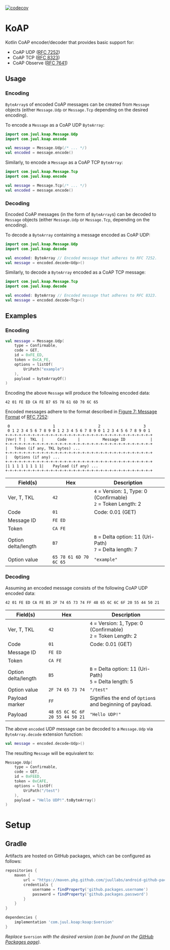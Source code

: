 [![codecov](https://codecov.io/gh/JuulLabs/koap/branch/master/graph/badge.svg?token=EM9VA765J7)](https://codecov.io/gh/JuulLabs/koap)

# KoAP

Kotlin CoAP encoder/decoder that provides basic support for:
- CoAP UDP ([RFC 7252])
- CoAP TCP ([RFC 8323])
- CoAP Observe ([RFC 7641])

## Usage

### Encoding

`ByteArray`s of encoded CoAP messages can be created from `Message` objects (either `Message.Udp` or
`Message.Tcp` depending on the desired encoding).

To encode a `Message` as a CoAP UDP `ByteArray`:

```kotlin
import com.juul.koap.Message.Udp
import com.juul.koap.encode

val message = Message.Udp(/* ... */)
val encoded = message.encode()
```

Similarly, to encode a `Message` as a CoAP TCP `ByteArray`:

```kotlin
import com.juul.koap.Message.Tcp
import com.juul.koap.encode

val message = Message.Tcp(/* ... */)
val encoded = message.encode()
```

### Decoding

Encoded CoAP messages (in the form of `ByteArray`s) can be decoded to `Message` objects (either
`Message.Udp` or `Message.Tcp`, depending on the encoding).

To decode a `ByteArray` containing a message encoded as CoAP UDP:

```kotlin
import com.juul.koap.Message.Udp
import com.juul.koap.decode

val encoded: ByteArray // Encoded message that adheres to RFC 7252.
val message = encoded.decode<Udp>()
```

Similarly, to decode a `ByteArray` encoded as a CoAP TCP message:

```kotlin
import com.juul.koap.Message.Tcp
import com.juul.koap.decode

val encoded: ByteArray // Encoded message that adheres to RFC 8323.
val message = encoded.decode<Tcp>()
```

## Examples

### Encoding

```kotlin
val message = Message.Udp(
    type = Confirmable,
    code = GET,
    id = 0xFE_ED,
    token = 0xCA_FE,
    options = listOf(
        UriPath("example")
    ),
    payload = byteArrayOf()
)
```

Encoding the above `Message` will produce the following encoded data:

```
42 01 FE ED CA FE B7 65 78 61 6D 70 6C 65
```

Encoded messages adhere to the format described in [Figure 7: Message Format] of [RFC 7252]:

```
 0                   1                   2                   3
 0 1 2 3 4 5 6 7 8 9 0 1 2 3 4 5 6 7 8 9 0 1 2 3 4 5 6 7 8 9 0 1
+-+-+-+-+-+-+-+-+-+-+-+-+-+-+-+-+-+-+-+-+-+-+-+-+-+-+-+-+-+-+-+-+
|Ver| T |  TKL  |      Code     |          Message ID           |
+-+-+-+-+-+-+-+-+-+-+-+-+-+-+-+-+-+-+-+-+-+-+-+-+-+-+-+-+-+-+-+-+
|   Token (if any, TKL bytes) ...
+-+-+-+-+-+-+-+-+-+-+-+-+-+-+-+-+-+-+-+-+-+-+-+-+-+-+-+-+-+-+-+-+
|   Options (if any) ...
+-+-+-+-+-+-+-+-+-+-+-+-+-+-+-+-+-+-+-+-+-+-+-+-+-+-+-+-+-+-+-+-+
|1 1 1 1 1 1 1 1|    Payload (if any) ...
+-+-+-+-+-+-+-+-+-+-+-+-+-+-+-+-+-+-+-+-+-+-+-+-+-+-+-+-+-+-+-+-+
```

| Field(s)            | Hex                    | Description                                                       |
|---------------------|------------------------|-------------------------------------------------------------------|
| Ver, T, TKL         | `42`                   | `4` = Version: 1, Type: 0 (Confirmable)<br/>`2` = Token Length: 2 |
| Code                | `01`                   | Code: 0.01 (GET)                                                  |
| Message ID          | `FE ED`                |                                                                   |
| Token               | `CA FE`                |                                                                   |
| Option delta/length | `B7`                   | `B` = Delta option: 11 (Uri-Path)<br/>`7` = Delta length: 7       |
| Option value        | `65 78 61 6D 70 6C 65` | `"example"`                                                       |

### Decoding

Assuming an encoded message consists of the following CoAP UDP encoded data:

```
42 01 FE ED CA FE B5 2F 74 65 73 74 FF 48 65 6C 6C 6F 20 55 44 50 21
```

| Field(s)            | Hex                             | Description                                                       |
|---------------------|---------------------------------|-------------------------------------------------------------------|
| Ver, T, TKL         | `42`                            | `4` = Version: 1, Type: 0 (Confirmable)<br/>`2` = Token Length: 2 |
| Code                | `01`                            | Code: 0.01 (GET)                                                  |
| Message ID          | `FE ED`                         |                                                                   |
| Token               | `CA FE`                         |                                                                   |
| Option delta/length | `B5`                            | `B` = Delta option: 11 (Uri-Path)<br/>`5` = Delta length: 5       |
| Option value        | `2F 74 65 73 74`                | `"/test"`                                                         |
| Payload marker      | `FF`                            | Signifies the end of `Option`s and beginning of payload.          |
| Payload             | `48 65 6C 6C 6F 20 55 44 50 21` | `"Hello UDP!"`                                                    |

The above `encoded` UDP message can be decoded to a `Message.Udp` via `ByteArray.decode` extension
function:

```kotlin
val message = encoded.decode<Udp>()
```

The resulting `Message` will be equivalent to:

```kotlin
Message.Udp(
    type = Confirmable,
    code = GET,
    id = 0xFEED,
    token = 0xCAFE,
    options = listOf(
        UriPath("/test")
    ),
    payload = "Hello UDP!".toByteArray()
)
```

# Setup

## Gradle

Artifacts are hosted on GitHub packages, which can be configured as follows:

```groovy
repositories {
    maven {
        url = "https://maven.pkg.github.com/juullabs/android-github-packages"
        credentials {
            username = findProperty('github.packages.username')
            password = findProperty('github.packages.password')
        }
    }
}

dependencies {
    implementation 'com.juul.koap:koap:$version'
}
```

_Replace_ `$version` _with the desired version (can be found on the [GitHub Packages page])._


[RFC 7252]: https://tools.ietf.org/html/rfc7252
[RFC 8323]: https://tools.ietf.org/html/rfc8323
[RFC 7641]: https://tools.ietf.org/html/rfc7641
[GitHub Packages page]: https://github.com/JuulLabs/android-github-packages/packages/273980
[Figure 7: Message Format]: https://tools.ietf.org/html/rfc7252#section-3
